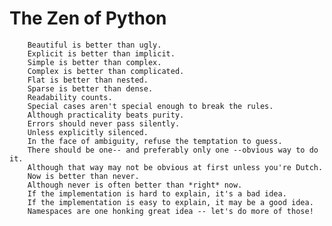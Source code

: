# The Zen of Python```    Beautiful is better than ugly.    Explicit is better than implicit.    Simple is better than complex.    Complex is better than complicated.    Flat is better than nested.    Sparse is better than dense.    Readability counts.    Special cases aren't special enough to break the rules.    Although practicality beats purity.    Errors should never pass silently.    Unless explicitly silenced.    In the face of ambiguity, refuse the temptation to guess.    There should be one-- and preferably only one --obvious way to do it.    Although that way may not be obvious at first unless you're Dutch.    Now is better than never.    Although never is often better than *right* now.    If the implementation is hard to explain, it's a bad idea.    If the implementation is easy to explain, it may be a good idea.    Namespaces are one honking great idea -- let's do more of those!```